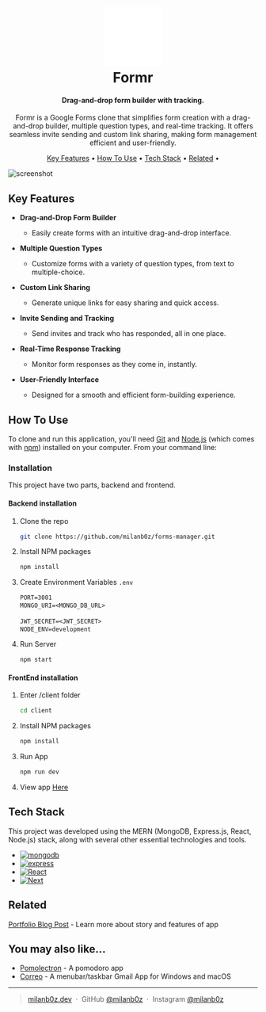 
<h1 align="center">
  <br>
  <a href="https://forms-manager.vercel.app/" target="_blank" ><img src="/client/public/icons/logo.svg" alt="Formr" width="120"></a>
  <br>
  Formr
  <br>
</h1>

<h4 align="center">Drag-and-drop form builder with tracking.</h4>
<p align="center" >Formr is a Google Forms clone that simplifies form creation with a drag-and-drop builder, multiple question types, and real-time tracking. It offers seamless invite sending and custom link sharing, making form management efficient and user-friendly.</p>

<p align="center">
  <a href="#key-features">Key Features</a> •
  <a href="#how-to-use">How To Use</a> •
  <a href="#tech-stack">Tech Stack</a> •
  <a href="#related">Related</a> •
</p>

![screenshot](https://raw.githubusercontent.com/amitmerchant1990/electron-markdownify/master/app/img/markdownify.gif)

## Key Features


- **Drag-and-Drop Form Builder**

  - Easily create forms with an intuitive drag-and-drop interface.

- **Multiple Question Types**

  - Customize forms with a variety of question types, from text to multiple-choice.

- **Custom Link Sharing**

  - Generate unique links for easy sharing and quick access.

- **Invite Sending and Tracking**

  - Send invites and track who has responded, all in one place.

- **Real-Time Response Tracking**

  - Monitor form responses as they come in, instantly.

- **User-Friendly Interface**
  - Designed for a smooth and efficient form-building experience.

## How To Use

To clone and run this application, you'll need [Git](https://git-scm.com) and [Node.js](https://nodejs.org/en/download/) (which comes with [npm](http://npmjs.com)) installed on your computer. From your command line:

### Installation

This project have two parts, backend and frontend.

#### Backend installation


1. Clone the repo
   ```sh
   git clone https://github.com/milanb0z/forms-manager.git
   ```
2. Install NPM packages
   ```sh
   npm install
   ```
3. Create Environment Variables `.env`

   ```env
   PORT=3001
   MONGO_URI=<MONGO_DB_URL>

   JWT_SECRET=<JWT_SECRET>
   NODE_ENV=development

4. Run Server
   ```sh
   npm start
   ```

#### FrontEnd installation

1. Enter /client folder
   ```sh
   cd client
   ```
2. Install NPM packages
   ```sh
   npm install
   ```
3. Run App

   ```sh
   npm run dev
   ```

4. View app [Here](http://127.0.0.1:3000/)

## Tech Stack

This project was developed using the MERN (MongoDB, Express.js, React, Node.js) stack, along with several other essential technologies and tools.

- [![mongodb][mongodb]][mongodb-url]
- [![express][express]][express-url]
- [![React][React.js]][React-url]
- [![Next][Next.js]][Next-url]

## Related

[Portfolio Blog Post](https://www.milanb0z.dev/project/forms-manger) - Learn more about story and features of app

## You may also like...

- [Pomolectron](https://github.com/amitmerchant1990/pomolectron) - A pomodoro app
- [Correo](https://github.com/amitmerchant1990/correo) - A menubar/taskbar Gmail App for Windows and macOS


---

> [milanb0z.dev](https://www.milanb0z.dev) &nbsp;&middot;&nbsp;
> GitHub [@milanb0z](https://github.com/milanb0z) &nbsp;&middot;&nbsp;
> Instagram [@milanb0z](https://instagram.com/milanb0z)

[Next.js]: https://img.shields.io/badge/node.js-339933?style=for-the-badge&logo=nodedotjs&logoColor=white
[Next-url]: https://nodejs.org/
[React.js]: https://img.shields.io/badge/React-20232A?style=for-the-badge&logo=react&logoColor=61DAFB
[React-url]: https://reactjs.org/
[express]: https://img.shields.io/badge/express-000000?style=for-the-badge&logo=express&logoColor=4FC08D
[express-url]: https://expressjs.com/
[mongodb]: https://img.shields.io/badge/mongodb-47A248?style=for-the-badge&logo=mongodb&logoColor=white
[mongodb-url]: https://www.mongodb.com/

